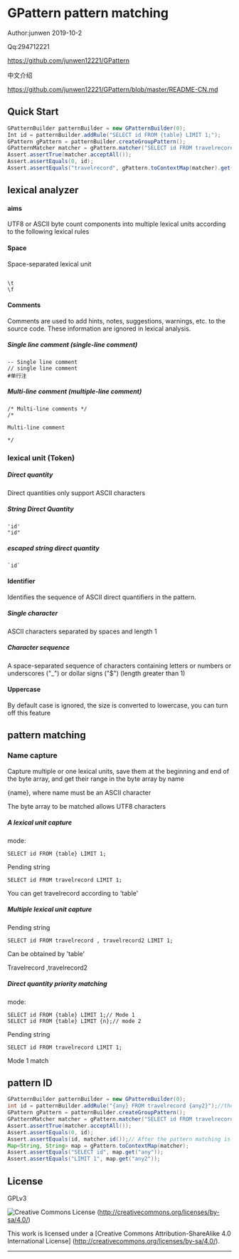 # GPattern pattern matching

Author:junwen 2019-10-2

Qq:294712221

<https://github.com/junwen12221/GPattern>

中文介绍

https://github.com/junwen12221/GPattern/blob/master/README-CN.md

## Quick Start

```java
GPatternBuilder patternBuilder = new GPatternBuilder(0);
Int id = patternBuilder.addRule("SELECT id FROM {table} LIMIT 1;");
GPattern gPattern = patternBuilder.createGroupPattern();
GPatternMatcher matcher = gPattern.matcher("SELECT id FROM travelrecord LIMIT 1;");
Assert.assertTrue(matcher.acceptAll());
Assert.assertEquals(0, id);
Assert.assertEquals("travelrecord", gPattern.toContextMap(matcher).get("table"));
```



## lexical analyzer

#### aims

UTF8 or ASCII byte count components into multiple lexical units according to the following lexical rules



#### Space

Space-separated lexical unit

```
 
\t
\f
```



#### Comments

Comments are used to add hints, notes, suggestions, warnings, etc. to the source code. These information are ignored in lexical analysis.

##### Single line comment (single-line comment)

```
-- Single line comment
// single line comment
#单行注
```

##### Multi-line comment (multiple-line comment)

```
/* Multi-line comments */
/*

Multi-line comment

*/
```



### lexical unit (Token)

##### Direct quantity

Direct quantities only support ASCII characters

##### String Direct Quantity

```
'id'
"id"
```

##### escaped string direct quantity

```
`id`
```



#### Identifier

Identifies the sequence of ASCII direct quantifiers in the pattern.

##### Single character

ASCII characters separated by spaces and length 1

##### Character sequence

A space-separated sequence of characters containing letters or numbers or underscores ("_") or dollar signs ("$") (length greater than 1)



#### Uppercase

By default case is ignored, the size is converted to lowercase, you can turn off this feature



## pattern matching

### Name capture

Capture multiple or one lexical units, save them at the beginning and end of the byte array, and get their range in the byte array by name

{name}, where name must be an ASCII character

The byte array to be matched allows UTF8 characters



##### A lexical unit capture

mode:

```
SELECT id FROM {table} LIMIT 1;
```

Pending string

```
SELECT id FROM travelrecord LIMIT 1;
```

You can get travelrecord according to 'table'



##### Multiple lexical unit capture

Pending string

```
SELECT id FROM travelrecord , travelrecord2 LIMIT 1;
```

Can be obtained by 'table'

Travelrecord ,travelrecord2



##### Direct quantity priority matching

mode:

```
SELECT id FROM {table} LIMIT 1;// Mode 1
SELECT id FROM {table} LIMIT {n};// mode 2
```

Pending string

```
SELECT id FROM travelrecord LIMIT 1;
```

Mode 1 match



## pattern ID

```java
GPatternBuilder patternBuilder = new GPatternBuilder(0);
int id = patternBuilder.addRule("{any} FROM travelrecord {any2}");//the mode corresponds to an id
GPattern gPattern = patternBuilder.createGroupPattern();
GPatternMatcher matcher = gPattern.matcher("SELECT id FROM travelrecord LIMIT 1");
Assert.assertTrue(matcher.acceptAll());
Assert.assertEquals(0, id);
Assert.assertEquals(id, matcher.id());// After the pattern matching is successful, the id corresponding to the mode can be obtained according to the matcher.
Map<String, String> map = gPattern.toContextMap(matcher);
Assert.assertEquals("SELECT id", map.get("any"));
Assert.assertEquals("LIMIT 1", map.get("any2"));
```

## License

GPLv3



![Creative Commons License](https://i.creativecommons.org/l/by-sa/4.0/88x31.png) (http://creativecommons.org/licenses/by-sa/4.0/)

This work is licensed under a [Creative Commons Attribution-ShareAlike 4.0 International License] (http://creativecommons.org/licenses/by-sa/4.0/).

------


